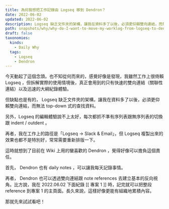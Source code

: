 ```yaml
---
title: 為何我想把工作記錄由 Logseq 移到 Dendron？
date: 2022-06-02
updated: 2022-06-02
description: Logseq 缺乏文件夾的架構，讓我在資料多了以後，必須更仰賴雙向連結，而無法 top-down 式的查找資料
path: snapshots/why/why-do-I-want-to-move-my-worklog-from-logseq-to-dendron
draft: false
taxonomies:
  kinds: 
    - Daily Why
  tags: 
    - Logseq
    - Dendron
---
```


今天動起了這個念頭。也不知從何而來的，感覺好像是發現，我雖然工作上很倚賴 Logseq ，但拆解實際的使用情境後，真正會用到的只有快速的雙向連結（關聯性連結）以及迅速的大綱紀錄體驗。

但缺點也是有的， Logseq 缺乏文件夾的架構，讓我在資料多了以後，必須更仰賴雙向連結，而無法 top-down 式的查找資料。

另外，Logseq 的編輯體驗說不上太好，每次都抓不準有序列表跟無序列表的切換跟 indent / outdent 。

再者，我在工作上的路徑是「Logseq → Slack & Email」，但 Logseq 複製出來的效果也都不是特別好，常常需要重新排版一下。

這時就想到了目前在 Wiki 上用的蠻喜歡的 Dendron ，覺得好像可以擔負這個責任。

首先， Dendron 也有 daily notes ，可以讓我每天記錄事情。

再者， Dendron 也可以透過雙向連結跟 note references 去建立基本的反向視角。比方說，我在 2022.06.02 下面紀錄 \[[ 專案 1 ]] 時，記完就可以把整段 reference 到專案 1 的主頁面。長久來說，這樣好像更能有組織地累積內容。

那就先來試試看吧！